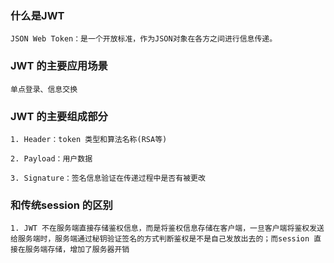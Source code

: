 ### 什么是JWT

    JSON Web Token：是一个开放标准，作为JSON对象在各方之间进行信息传递。

### JWT 的主要应用场景

    单点登录、信息交换

### JWT 的主要组成部分

    1. Header：token 类型和算法名称(RSA等)

    2. Payload：用户数据

    3. Signature：签名信息验证在传递过程中是否有被更改

### 和传统session 的区别

    1. JWT 不在服务端直接存储鉴权信息，而是将鉴权信息存储在客户端，一旦客户端将鉴权发送给服务端时，服务端通过秘钥验证签名的方式判断鉴权是不是自己发放出去的；而session 直接在服务端存储，增加了服务器开销
